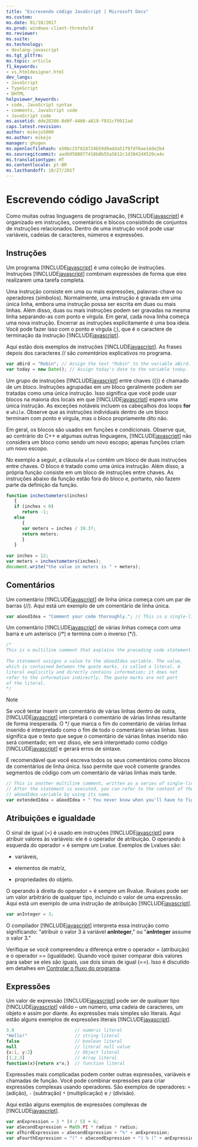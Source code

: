 ```yaml
---
title: "Escrevendo código JavaScript | Microsoft Docs"
ms.custom: 
ms.date: 01/18/2017
ms.prod: windows-client-threshold
ms.reviewer: 
ms.suite: 
ms.technology:
- devlang-javascript
ms.tgt_pltfrm: 
ms.topic: article
f1_keywords:
- vs.htmldesigner.html
dev_langs:
- JavaScript
- TypeScript
- DHTML
helpviewer_keywords:
- code, JavaScript syntax
- comments, JavaScript code
- JavaScript code
ms.assetid: dde28266-0d0f-4460-a819-f931cf0911ad
caps.latest.revision: 
author: mikejo5000
ms.author: mikejo
manager: ghogen
ms.openlocfilehash: e50bc25f818724b59d9adda51f97d76ae14de2b4
ms.sourcegitcommit: aadb9588877418b8b55a5612c1d3842d4520ca4c
ms.translationtype: HT
ms.contentlocale: pt-BR
ms.lasthandoff: 10/27/2017
---
```

# <a name="writing-javascript-code"></a>Escrevendo código JavaScript
Como muitas outras linguagens de programação, [!INCLUDE[javascript](../javascript/includes/javascript-md.md)] é organizado em instruções, comentários e blocos consistindo de conjuntos de instruções relacionados. Dentro de uma instrução você pode usar variáveis, cadeias de caracteres, números e expressões.  
  
## <a name="statements"></a>Instruções  
 Um programa [!INCLUDE[javascript](../javascript/includes/javascript-md.md)] é uma coleção de instruções. Instruções [!INCLUDE[javascript](../javascript/includes/javascript-md.md)] combinam expressões de forma que eles realizarem uma tarefa completa.  
  
 Uma instrução consiste em uma ou mais expressões, palavras-chave ou operadores (símbolos). Normalmente, uma instrução é gravada em uma única linha, embora uma instrução possa ser escrita em duas ou mais linhas. Além disso, duas ou mais instruções podem ser gravadas na mesma linha separando-as com ponto e vírgula. Em geral, cada nova linha começa uma nova instrução. Encerrar as instruções explicitamente é uma boa ideia. Você pode fazer isso com o ponto e vírgula (;), que é o caractere de terminação da instrução [!INCLUDE[javascript](../javascript/includes/javascript-md.md)].  
  
 Aqui estão dois exemplos de instruções [!INCLUDE[javascript](../javascript/includes/javascript-md.md)]. As frases depois dos caracteres // são *comentários* explicativos no programa.  
  
```JavaScript  
var aBird = "Robin"; // Assign the text "Robin" to the variable aBird.  
var today = new Date(); // Assign today's date to the variable today.  
```  
  
 Um grupo de instruções [!INCLUDE[javascript](../javascript/includes/javascript-md.md)] entre chaves ({}) é chamado de um *bloco*. Instruções agrupadas em um bloco geralmente podem ser tratadas como uma única instrução. Isso significa que você pode usar blocos na maioria dos locais em que [!INCLUDE[javascript](../javascript/includes/javascript-md.md)] espera uma única instrução. As exceções notáveis incluem os cabeçalhos dos loops **for** e `while`. Observe que as instruções individuais dentro de um bloco terminam com ponto e vírgula, mas o bloco propriamente dito não.  
  
 Em geral, os blocos são usados em funções e condicionais. Observe que, ao contrário do C++ e algumas outras linguagens, [!INCLUDE[javascript](../javascript/includes/javascript-md.md)] não considera um bloco como sendo um novo escopo; apenas funções criam um novo escopo.  
  
 No exemplo a seguir, a cláusula `else` contém um bloco de duas instruções entre chaves. O bloco é tratado como uma única instrução. Além disso, a própria função consiste em um bloco de instruções entre chaves. As instruções abaixo da função estão fora do bloco e, portanto, não fazem parte da definição da função.  
  
```JavaScript  
function inchestometers(inches)  
   {  
   if (inches < 0)  
      return -1;  
   else  
      {  
      var meters = inches / 39.37;  
      return meters;  
      }  
   }  
  
var inches = 12;  
var meters = inchestometers(inches);  
document.write("the value in meters is " + meters);  
```  
  
## <a name="comments"></a>Comentários  
 Um comentário [!INCLUDE[javascript](../javascript/includes/javascript-md.md)] de linha única começa com um par de barras (//). Aqui está um exemplo de um comentário de linha única.  
  
```JavaScript  
var aGoodIdea = "Comment your code thoroughly."; // This is a single-line comment.  
```  
  
 Um comentário [!INCLUDE[javascript](../javascript/includes/javascript-md.md)] de várias linhas começa com uma barra e um asterisco (/*) e termina com o inverso (\*/).  
  
```JavaScript  
/*  
This is a multiline comment that explains the preceding code statement.  
  
The statement assigns a value to the aGoodIdea variable. The value,   
which is contained between the quote marks, is called a literal. A   
literal explicitly and directly contains information; it does not   
refer to the information indirectly. The quote marks are not part   
of the literal.  
*/  
```  
  
> [!NOTE]
>  Se você tentar inserir um comentário de várias linhas dentro de outra, [!INCLUDE[javascript](../javascript/includes/javascript-md.md)] interpretará o comentário de várias linhas resultante de forma inesperada. O */ que marca o fim do comentário de várias linhas inserido é interpretado como o fim de todo o comentário várias linhas. Isso significa que o texto que segue o comentário de várias linhas inserido não será comentado; em vez disso, ele será interpretado como código [!INCLUDE[javascript](../javascript/includes/javascript-md.md)] e gerará erros de sintaxe.  
  
 É recomendável que você escreva todos os seus comentários como blocos de comentários de linha única. Isso permite que você comente grandes segmentos de código com um comentário de várias linhas mais tarde.  
  
```JavaScript  
// This is another multiline comment, written as a series of single-line comments.  
// After the statement is executed, you can refer to the content of the   
// aGoodIdea variable by using its name.  
var extendedIdea = aGoodIdea + " You never know when you'll have to figure out what it does.";  
```  
  
## <a name="assignments-and-equality"></a>Atribuições e igualdade  
 O sinal de igual (=) é usado em instruções [!INCLUDE[javascript](../javascript/includes/javascript-md.md)] para atribuir valores às variáveis: ele é o operador de atribuição. O operando à esquerda do operador = é sempre um Lvalue. Exemplos de Lvalues são:  
  
-   variáveis,  
  
-   elementos de matriz,  
  
-   propriedades do objeto.  
  
 O operando à direita do operador = é sempre um Rvalue. Rvalues pode ser um valor arbitrário de qualquer tipo, incluindo o valor de uma expressão. Aqui está um exemplo de uma instrução de atribuição [!INCLUDE[javascript](../javascript/includes/javascript-md.md)].  
  
```JavaScript  
var anInteger = 3;  
```  
  
 O compilador [!INCLUDE[javascript](../javascript/includes/javascript-md.md)] interpreta essa instrução como significando: "atribuir o valor 3 à variável **anInteger**," ou "**anInteger** assume o valor 3."  
  
 Verifique se você compreendeu a diferença entre o operador = (atribuição) e o operador == (igualdade). Quando você quiser comparar dois valores para saber se eles são iguais, use dois sinais de igual (==). Isso é discutido em detalhes em [Controlar o fluxo do programa](../javascript/controlling-program-flow-javascript.md).  
  
## <a name="expressions"></a>Expressões  
 Um valor de expressão [!INCLUDE[javascript](../javascript/includes/javascript-md.md)] pode ser de qualquer tipo [!INCLUDE[javascript](../javascript/includes/javascript-md.md)] válido – um número, uma cadeia de caracteres, um objeto e assim por diante. As expressões mais simples são literais. Aqui estão alguns exemplos de expressões literais [!INCLUDE[javascript](../javascript/includes/javascript-md.md)].  
  
```JavaScript  
3.9                       // numeric literal  
"Hello!"                  // string literal  
false                     // boolean literal  
null                      // literal null value  
{x:1, y:2}                // Object literal  
[1,2,3]                   // Array literal  
function(x){return x*x;}  // function literal  
```  
  
 Expressões mais complicadas podem conter outras expressões, variáveis e chamadas de função. Você pode combinar expressões para criar expressões complexas usando operadores. São exemplos de operadores: `+` (adição), `-` (subtração) `*` (multiplicação) e `/` (divisão).  
  
 Aqui estão alguns exemplos de expressões complexas de [!INCLUDE[javascript](../javascript/includes/javascript-md.md)].  
  
```JavaScript  
var anExpression = 3 * (4 / 5) + 6;  
var aSecondExpression = Math.PI * radius * radius;  
var aThirdExpression = aSecondExpression + "%" + anExpression;  
var aFourthExpression = "(" + aSecondExpression + ") % (" + anExpression + ")";  
```